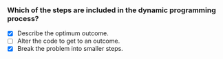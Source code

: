 ### Which of the steps are included in the dynamic programming process?

- [x] Describe the optimum outcome.
- [ ] Alter the code to get to an outcome.
- [x] Break the problem into smaller steps.
